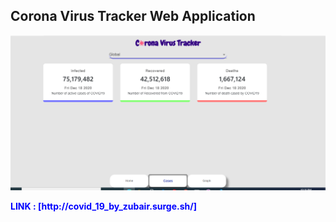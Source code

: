 ## Corona Virus Tracker Web Application
<p align="center">
  <img src='./src/images/image.png' width="650" alt="accessibility text">
</p>
<p>
<b style='color:blue'>LINK : [http://covid_19_by_zubair.surge.sh/]</b>
</p>